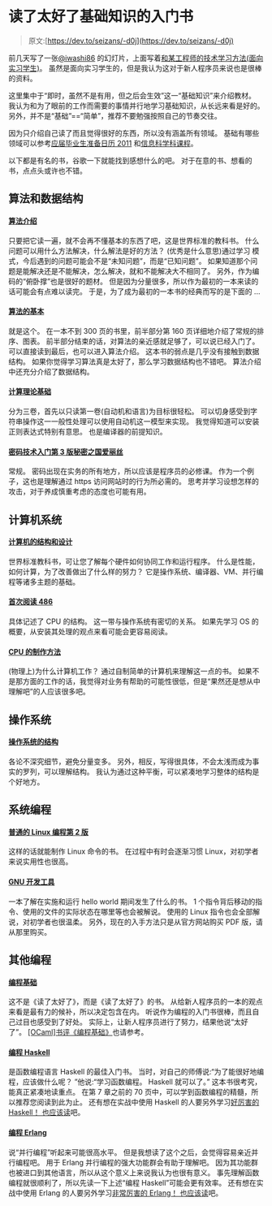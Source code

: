 # 读了太好了基础知识的入门书

> 原文:[https://dev.to/seizans/-d0j](https://dev.to/seizans/-d0j)

前几天写了一张[@iwashi86](https://twitter.com/iwashi86) 的幻灯片，上面写着[和某工程师的技术学习方法(面向实习学生)](http://www.slideshare.net/iwashi86/ss-58640407)。
虽然是面向实习学生的，但是我认为这对于新人程序员来说也是很棒的资料。

这里集中于“即时，虽然不是有用，但之后会生效”这一“基础知识”来介绍教材。
我认为和为了眼前的工作而需要的事情并行地学习基础知识，从长远来看是好的。
另外，并不是“基础”==“简单”，推荐不要勉强按照自己的节奏交往。

因为只介绍自己读了而且觉得很好的东西，所以没有涵盖所有领域。
基础有哪些领域可以参考[应届毕业生准备日历 2011](http://kuenishi.hatenadiary.jp/entry/20110321/1300642829) 和[信息科学科课程](http://www.is.s.u-tokyo.ac.jp/student/lecture.html)。

以下都是有名的书，谷歌一下就能找到感想什么的吧。
对于在意的书、想看的书，点点头或许也不错。

## 算法和数据结构

#### [算法介绍](http://www.amazon.co.jp/dp/4764904063/)

只要把它读一遍，就不会再不懂基本的东西了吧，这是世界标准的教科书。
什么问题可以用什么方法解决，什么解法是好的方法？ (优秀是什么意思)通过学习
模式，今后遇到的问题可能会不是“未知问题”，而是“已知问题”。
如果知道那个问题是能解决还是不能解决，怎么解决，就和不能解决大不相同了。
另外，作为编码的“俯卧撑”也是很好的题材。
但是因为分量很多，所以作为最初的一本来读的话可能会有点难以读完。
于是，为了成为最初的一本书的经典而写的是下面的 ...

#### [算法的基本](http://www.amazon.co.jp/dp/482228543X)

就是这个。
在一本不到 300 页的书里，前半部分第 160 页详细地介绍了常规的排序、图表。
前半部分结束的话，对算法的亲近感就足够了，可以说已经入门了。
可以直接读到最后，也可以进入算法介绍。
这本书的弱点是几乎没有接触到数据结构。
如果你觉得学习算法真是太好了，那么学习数据结构也不错吧。
算法介绍中还充分介绍了数据结构。

#### [计算理论基础](http://www.amazon.co.jp/dp/4320122070)

分为三卷，首先以只读第一卷(自动机和语言)为目标很轻松。
可以切身感受到字符串操作这一一般性处理可以使用自动机这一模型来实现。
我觉得知道可以安装正则表达式特别有意思。
也是编译器的前提知识。

#### [密码技术入门第 3 版秘密之国爱丽丝](http://www.amazon.co.jp/dp/4797382228)

常规。
密码出现在实务的所有地方，所以应该是程序员的必修课。
作为一个例子，这也是理解通过 https 访问网站时的行为所必需的。
思考并学习设想怎样的攻击，对于养成慎重考虑的态度也可能有用。

## 计算机系统

#### [计算机的结构和设计](http://www.amazon.co.jp/dp/4822298426/)

世界标准教科书，可让您了解每个硬件如何协同工作和运行程序。
什么是性能，如何计算，为了改善做出了什么样的努力？
它是操作系统、编译器、VM、并行编程等诸多主题的基础。

#### [首次阅读 486](http://www.amazon.co.jp/dp/4756102131)

具体记述了 CPU 的结构。
这一带与操作系统有密切的关系。
如果先学习 OS 的概要，从安装其处理的观点来看可能会更容易阅读。

#### [CPU 的制作方法](http://www.amazon.co.jp/dp/4839909865/)

(物理上)为什么计算机工作？
通过自制简单的计算机来理解这一点的书。
如果不是那方面的工作的话，我觉得对业务有帮助的可能性很低，但是“果然还是想从中理解吧”的人应该很多吧。

## 操作系统

#### [操作系统的结构](http://www.amazon.co.jp/dp/4254127057)

各论不深究细节，避免分量变多。
另外，相反，写得很具体，不会太浅而成为事实的罗列，可以理解结构。
我认为通过这种平衡，可以紧凑地学习整体的结构是个好地方。

## 系统编程

#### [普通的 Linux 编程第 2 版](https://www.amazon.co.jp/dp/4797386479)

这样的话就能制作 Linux 命令的书。
在过程中有时会逐渐习惯 Linux，对初学者来说实用性也很高。

#### [GNU 开发工具](http://www.oversea-pub.com/store/gnu_development_tools)

一本了解在实施和运行 hello world 期间发生了什么的书。
1 个指令背后移动的指令、使用的文件的实际状态在哪里等也会被解说。
使用的 Linux 指令也会全部解说，对初学者也很温柔。
另外，现在的入手方法只是从官方网站购买 PDF 版，请从那里购买。

## 其他编程

#### [编程基础](http://www.amazon.co.jp/dp/4781911609)

这不是《读了太好了》，而是《读了太好了》的书。
从给新人程序员的一本的观点来看是最有力的候补，所以决定包含在内。
听说作为编程的入门书很棒，而且自己过目也感受到了好处。
实际上，让新人程序员进行了努力，结果他说“太好了”。
[[OCaml]书评《编程基础》](http://d.hatena.ne.jp/kazu-yamamoto/20130318/1363581164)也请参考。

#### [编程 Haskell](http://www.amazon.co.jp/dp/4274067815)

是函数编程语言 Haskell 的最佳入门书。
当时，对自己的师傅说:“为了能很好地编程，应该做什么呢？ ”他说:“学习函数编程。 Haskell 就可以了。”
这本书很考究，能真正紧凑地读重点。
在第 7 章之前的 70 页中，可以学到函数编程的精髓，所以推荐您阅读到此为止。
还有想在实战中使用 Haskell 的人要另外学习[好厉害的 Haskell！ 也应该读](http://www.amazon.co.jp/dp/4274068854)吧。

#### [编程 Erlang](http://www.amazon.co.jp/dp/4274067149)

说“并行编程”听起来可能很高水平。
但是我想读了这个之后，会觉得容易亲近并行编程吧。
用于 Erlang 并行编程的强大功能群会有助于理解吧。
因为其功能群也被进口到其他语言，所以从这个意义上来说我认为也很有意义。
事先理解函数编程就很顺利了，所以先读一下上述“编程 Haskell”可能会更有效率。
还有想在实战中使用 Erlang 的人要另外学习[非常厉害的 Erlang！ 也应该读](http://www.amazon.co.jp/dp/4274069125/)吧。